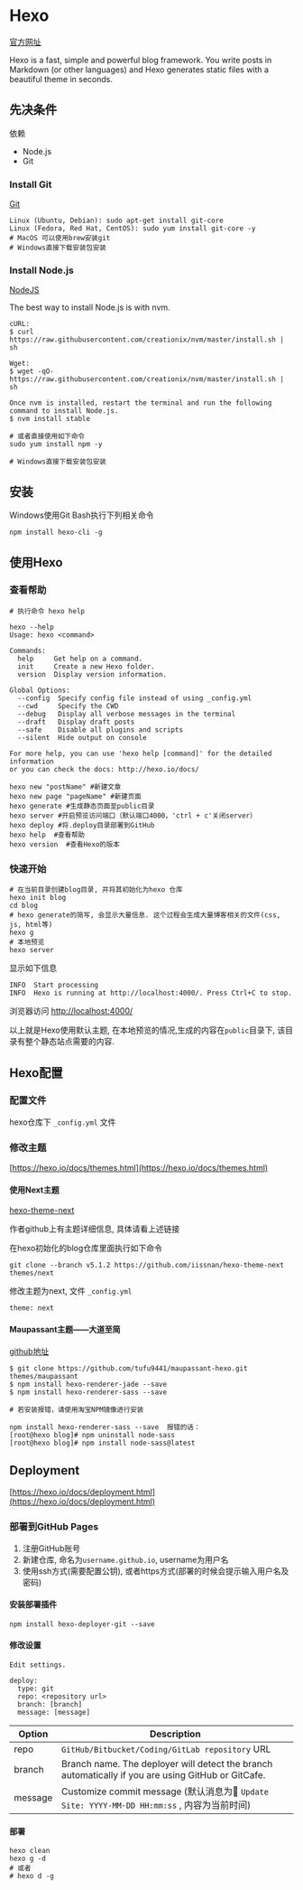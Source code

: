 # Hexo

[官方网址](https://hexo.io/docs/)

Hexo is a fast, simple and powerful blog framework. You write posts in Markdown (or other languages) and Hexo generates static files with a beautiful theme in seconds.

## 先决条件

依赖

* Node.js
* Git

### Install Git

[Git](https://git-scm.com/)

```shell
Linux (Ubuntu, Debian): sudo apt-get install git-core
Linux (Fedora, Red Hat, CentOS): sudo yum install git-core -y
# MacOS 可以使用brew安装git
# Windows直接下载安装包安装
```

### Install Node.js

[NodeJS](https://nodejs.org/en/)

The best way to install Node.js is with nvm.

```shell
cURL:
$ curl https://raw.githubusercontent.com/creationix/nvm/master/install.sh | sh

Wget:
$ wget -qO- https://raw.githubusercontent.com/creationix/nvm/master/install.sh | sh

Once nvm is installed, restart the terminal and run the following command to install Node.js.
$ nvm install stable

# 或者直接使用如下命令
sudo yum install npm -y

# Windows直接下载安装包安装
```

## 安装

Windows使用Git Bash执行下列相关命令

```shell
npm install hexo-cli -g
```

## 使用Hexo

### 查看帮助

```shell
# 执行命令 hexo help

hexo --help
Usage: hexo <command>

Commands:
  help     Get help on a command.
  init     Create a new Hexo folder.
  version  Display version information.

Global Options:
  --config  Specify config file instead of using _config.yml
  --cwd     Specify the CWD
  --debug   Display all verbose messages in the terminal
  --draft   Display draft posts
  --safe    Disable all plugins and scripts
  --silent  Hide output on console

For more help, you can use 'hexo help [command]' for the detailed information
or you can check the docs: http://hexo.io/docs/
```

```shell
hexo new "postName" #新建文章
hexo new page "pageName" #新建页面
hexo generate #生成静态页面至public目录
hexo server #开启预览访问端口（默认端口4000，'ctrl + c'关闭server）
hexo deploy #将.deploy目录部署到GitHub
hexo help  #查看帮助
hexo version  #查看Hexo的版本
```

### 快速开始

```shell
# 在当前目录创建blog目录, 并将其初始化为hexo 仓库
hexo init blog
cd blog
# hexo generate的简写, 会显示大量信息. 这个过程会生成大量博客相关的文件(css, js, html等)
hexo g
# 本地预览
hexo server
```

显示如下信息

```shell
INFO  Start processing
INFO  Hexo is running at http://localhost:4000/. Press Ctrl+C to stop.
```

浏览器访问 [http://localhost:4000/](http://localhost:4000/)

以上就是Hexo使用默认主题, 在本地预览的情况,生成的内容在`public`目录下, 该目录有整个静态站点需要的内容.

## Hexo配置

### 配置文件

hexo仓库下 `_config.yml` 文件

### 修改主题

[https://hexo.io/docs/themes.html](https://hexo.io/docs/themes.html)

#### 使用Next主题

[hexo-theme-next](https://github.com/iissnan/hexo-theme-next)

作者github上有主题详细信息, 具体请看上述链接

在hexo初始化的blog仓库里面执行如下命令

```shell
git clone --branch v5.1.2 https://github.com/iissnan/hexo-theme-next themes/next
```

修改主题为next, 文件 `_config.yml`

    theme: next

#### Maupassant主题——大道至简

[github地址](https://github.com/tufu9441/maupassant-hexo)

```shell
$ git clone https://github.com/tufu9441/maupassant-hexo.git themes/maupassant
$ npm install hexo-renderer-jade --save
$ npm install hexo-renderer-sass --save

# 若安装报错，请使用淘宝NPM镜像进行安装

npm install hexo-renderer-sass --save  报错的话：
[root@hexo blog]# npm uninstall node-sass
[root@hexo blog]# npm install node-sass@latest
```

## Deployment

[https://hexo.io/docs/deployment.html](https://hexo.io/docs/deployment.html)

### 部署到GitHub Pages

1. 注册GitHub账号
2. 新建仓库, 命名为`username.github.io`, username为用户名
3. 使用ssh方式(需要配置公钥), 或者https方式(部署的时候会提示输入用户名及密码)

#### 安装部署插件

```shell
npm install hexo-deployer-git --save
```

#### 修改设置

```shell
Edit settings.

deploy:
  type: git
  repo: <repository url>
  branch: [branch]
  message: [message]
```

Option | Description
-------|------------
repo | `GitHub/Bitbucket/Coding/GitLab repository` URL
branch | Branch name. The deployer will detect the branch automatically if you are using GitHub or GitCafe.
message | Customize commit message (默认消息为 `Update Site: YYYY-MM-DD HH:mm:ss` , 内容为当前时间)

#### 部署

```shell
hexo clean
hexo g -d
# 或者
# hexo d -g
```
